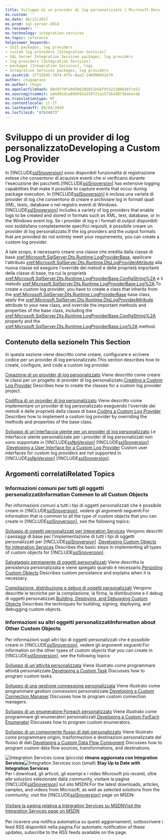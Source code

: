 ```yaml
---
title: Sviluppo di un provider di log personalizzato | Microsoft Docs
ms.custom: ''
ms.date: 06/13/2017
ms.prod: sql-server-2014
ms.reviewer: ''
ms.technology: integration-services
ms.topic: reference
helpviewer_keywords:
- SSIS packages, log providers
- custom log providers [Integration Services]
- SQL Server Integration Services packages, log providers
- log providers [Integration Services]
- packages [Integration Services], logs
- Integration Services packages, log providers
ms.assetid: 3f715b95-7074-4f5c-8ae2-246998052e78
author: chugugrace
ms.author: chugu
ms.openlocfilehash: 88d4f70fa9d50628b831b56f9fa22100648fce51
ms.sourcegitcommit: ad4d92dce894592a259721a1571b1d8736abacdb
ms.translationtype: MT
ms.contentlocale: it-IT
ms.lasthandoff: 08/04/2020
ms.locfileid: "87624873"
---
```

# <a name="developing-a-custom-log-provider"></a><span data-ttu-id="97de4-102">Sviluppo di un provider di log personalizzato</span><span class="sxs-lookup"><span data-stu-id="97de4-102">Developing a Custom Log Provider</span></span>
  <span data-ttu-id="97de4-103">In [!INCLUDE[ssISnoversion](../../../includes/ssisnoversion-md.md)] sono disponibili funzionalità di registrazione estese che consentono di acquisire eventi che si verificano durante l'esecuzione dei pacchetti.</span><span class="sxs-lookup"><span data-stu-id="97de4-103">[!INCLUDE[ssISnoversion](../../../includes/ssisnoversion-md.md)] has extensive logging capabilities that make it possible to capture events that occur during package execution.</span></span> <span data-ttu-id="97de4-104">In [!INCLUDE[ssISnoversion](../../../includes/ssisnoversion-md.md)] è inclusa una varietà di provider di log che consentono di creare e archiviare log in formati quali XML, testo, database o nel registro eventi di Windows.</span><span class="sxs-lookup"><span data-stu-id="97de4-104">[!INCLUDE[ssISnoversion](../../../includes/ssisnoversion-md.md)] includes a variety of log providers that enable logs to be created and stored in formats such as XML, text, database, or in the Windows event log.</span></span> <span data-ttu-id="97de4-105">Se i provider di log e i formati di output disponibili non soddisfano completamente specifici requisiti, è possibile creare un provider di log personalizzato.</span><span class="sxs-lookup"><span data-stu-id="97de4-105">If the log providers and the output formats that are provided do not entirely meet your requirements, you can create a custom log provider.</span></span>

 <span data-ttu-id="97de4-106">A tale scopo, è necessario creare una classe che eredita dalla classe di base <xref:Microsoft.SqlServer.Dts.Runtime.LogProviderBase>, applicare l'attributo <xref:Microsoft.SqlServer.Dts.Runtime.DtsLogProviderAttribute> alla nuova classe ed eseguire l'override dei metodi e delle proprietà importanti della classe di base, tra cui la proprietà <xref:Microsoft.SqlServer.Dts.Runtime.LogProviderBase.ConfigString%2A> e il metodo <xref:Microsoft.SqlServer.Dts.Runtime.LogProviderBase.Log%2A>.</span><span class="sxs-lookup"><span data-stu-id="97de4-106">To create a custom log provider, you have to create a class that inherits from the <xref:Microsoft.SqlServer.Dts.Runtime.LogProviderBase> base class, apply the <xref:Microsoft.SqlServer.Dts.Runtime.DtsLogProviderAttribute> attribute to your new class, and override the important methods and properties of the base class, including the <xref:Microsoft.SqlServer.Dts.Runtime.LogProviderBase.ConfigString%2A> property and the <xref:Microsoft.SqlServer.Dts.Runtime.LogProviderBase.Log%2A> method.</span></span>

## <a name="in-this-section"></a><span data-ttu-id="97de4-107">Contenuto della sezione</span><span class="sxs-lookup"><span data-stu-id="97de4-107">In This Section</span></span>
 <span data-ttu-id="97de4-108">In questa sezione viene descritto come creare, configurare e scrivere codice per un provider di log personalizzato.</span><span class="sxs-lookup"><span data-stu-id="97de4-108">This section describes how to create, configure, and code a custom log provider.</span></span>

 <span data-ttu-id="97de4-109">[Creazione di un provider di log personalizzato](creating-a-custom-log-provider.md) Viene descritto come creare le classi per un progetto di provider di log personalizzato.</span><span class="sxs-lookup"><span data-stu-id="97de4-109">[Creating a Custom Log Provider](creating-a-custom-log-provider.md) Describes how to create the classes for a custom log provider project.</span></span>

 <span data-ttu-id="97de4-110">[Codifica di un provider di log personalizzato](coding-a-custom-log-provider.md) Viene descritto come implementare un provider di log personalizzato eseguendo l'override dei metodi e delle proprietà della classe di base.</span><span class="sxs-lookup"><span data-stu-id="97de4-110">[Coding a Custom Log Provider](coding-a-custom-log-provider.md) Describes how to implement a custom log provider by overriding the methods and properties of the base class.</span></span>

 <span data-ttu-id="97de4-111">[Sviluppo di un'interfaccia utente per un provider di log personalizzato](developing-a-user-interface-for-a-custom-log-provider.md) Le interfacce utente personalizzate per i provider di log personalizzati non sono supportate in [!INCLUDE[ssNoVersion](../../../includes/ssnoversion-md.md)] [!INCLUDE[ssISnoversion](../../../includes/ssisnoversion-md.md)] .</span><span class="sxs-lookup"><span data-stu-id="97de4-111">[Developing a User Interface for a Custom Log Provider](developing-a-user-interface-for-a-custom-log-provider.md) Custom user interfaces for custom log providers are not supported in [!INCLUDE[ssNoVersion](../../../includes/ssnoversion-md.md)] [!INCLUDE[ssISnoversion](../../../includes/ssisnoversion-md.md)].</span></span>

## <a name="related-topics"></a><span data-ttu-id="97de4-112">Argomenti correlati</span><span class="sxs-lookup"><span data-stu-id="97de4-112">Related Topics</span></span>

### <a name="information-common-to-all-custom-objects"></a><span data-ttu-id="97de4-113">Informazioni comuni per tutti gli oggetti personalizzati</span><span class="sxs-lookup"><span data-stu-id="97de4-113">Information Common to all Custom Objects</span></span>
 <span data-ttu-id="97de4-114">Per informazioni comuni a tutti i tipi di oggetti personalizzati che è possibile creare in [!INCLUDE[ssISnoversion](../../../includes/ssisnoversion-md.md)], vedere gli argomenti seguenti:</span><span class="sxs-lookup"><span data-stu-id="97de4-114">For information that is common to all the type of custom objects that you can create in [!INCLUDE[ssISnoversion](../../../includes/ssisnoversion-md.md)], see the following topics:</span></span>

 <span data-ttu-id="97de4-115">[Sviluppo di oggetti personalizzati per Integration Services](../developing-custom-objects-for-integration-services.md) Vengono descritti i passaggi di base per l'implementazione di tutti i tipi di oggetti personalizzati per [!INCLUDE[ssISnoversion](../../../includes/ssisnoversion-md.md)] .</span><span class="sxs-lookup"><span data-stu-id="97de4-115">[Developing Custom Objects for Integration Services](../developing-custom-objects-for-integration-services.md) Describes the basic steps in implementing all types of custom objects for [!INCLUDE[ssISnoversion](../../../includes/ssisnoversion-md.md)].</span></span>

 <span data-ttu-id="97de4-116">[Salvataggio permanente di oggetti personalizzati](../persisting-custom-objects.md) Viene descritta la persistenza personalizzata e viene spiegato quando è necessario.</span><span class="sxs-lookup"><span data-stu-id="97de4-116">[Persisting Custom Objects](../persisting-custom-objects.md) Describes custom persistence and explains when it is necessary.</span></span>

 <span data-ttu-id="97de4-117">[Compilazione, distribuzione e debug di oggetti personalizzati](../building-deploying-and-debugging-custom-objects.md) Vengono descritte le tecniche per la compilazione, la firma, la distribuzione e il debug di oggetti personalizzati.</span><span class="sxs-lookup"><span data-stu-id="97de4-117">[Building, Deploying, and Debugging Custom Objects](../building-deploying-and-debugging-custom-objects.md) Describes the techniques for building, signing, deploying, and debugging custom objects.</span></span>

### <a name="information-about-other-custom-objects"></a><span data-ttu-id="97de4-118">Informazioni su altri oggetti personalizzati</span><span class="sxs-lookup"><span data-stu-id="97de4-118">Information about Other Custom Objects</span></span>
 <span data-ttu-id="97de4-119">Per informazioni sugli altri tipi di oggetti personalizzati che è possibile creare in [!INCLUDE[ssISnoversion](../../../includes/ssisnoversion-md.md)], vedere gli argomenti seguenti:</span><span class="sxs-lookup"><span data-stu-id="97de4-119">For information on the other types of custom objects that you can create in [!INCLUDE[ssISnoversion](../../../includes/ssisnoversion-md.md)], see the following topics:</span></span>

 <span data-ttu-id="97de4-120">[Sviluppo di un'attività personalizzata](../task/developing-a-custom-task.md) Viene illustrato come programmare attività personalizzate.</span><span class="sxs-lookup"><span data-stu-id="97de4-120">[Developing a Custom Task](../task/developing-a-custom-task.md) Discusses how to program custom tasks.</span></span>

 <span data-ttu-id="97de4-121">[Sviluppo di una gestione connessione personalizzata](../connection-manager/developing-a-custom-connection-manager.md) Viene illustrato come programmare gestioni connessioni personalizzate.</span><span class="sxs-lookup"><span data-stu-id="97de4-121">[Developing a Custom Connection Manager](../connection-manager/developing-a-custom-connection-manager.md) Discusses how to program custom connection managers.</span></span>

 <span data-ttu-id="97de4-122">[Sviluppo di un enumeratore Foreach personalizzato](../foreach-enumerator/developing-a-custom-foreach-enumerator.md) Viene illustrato come programmare gli enumeratori personalizzati.</span><span class="sxs-lookup"><span data-stu-id="97de4-122">[Developing a Custom ForEach Enumerator](../foreach-enumerator/developing-a-custom-foreach-enumerator.md) Discusses how to program custom enumerators.</span></span>

 <span data-ttu-id="97de4-123">[Sviluppo di un componente flusso di dati personalizzato](../data-flow/developing-a-custom-data-flow-component.md) Viene illustrato come programmare origini, trasformazioni e destinazioni personalizzate del flusso di dati.</span><span class="sxs-lookup"><span data-stu-id="97de4-123">[Developing a Custom Data Flow Component](../data-flow/developing-a-custom-data-flow-component.md) Discusses how to program custom data flow sources, transformations, and destinations.</span></span>

<span data-ttu-id="97de4-124">![Integration Services icona (piccola)](../../media/dts-16.gif "Icona di Integration Services (piccola)")  **rimane aggiornata con Integration Services**</span><span class="sxs-lookup"><span data-stu-id="97de4-124">![Integration Services icon (small)](../../media/dts-16.gif "Integration Services icon (small)")  **Stay Up to Date with Integration Services**</span></span><br /> <span data-ttu-id="97de4-125">Per i download, gli articoli, gli esempi e i video Microsoft più recenti, oltre alle soluzioni selezionate dalla community, visitare la pagina [!INCLUDE[ssISnoversion](../../../includes/ssisnoversion-md.md)] sul sito MSDN:</span><span class="sxs-lookup"><span data-stu-id="97de4-125">For the latest downloads, articles, samples, and videos from Microsoft, as well as selected solutions from the community, visit the [!INCLUDE[ssISnoversion](../../../includes/ssisnoversion-md.md)] page on MSDN:</span></span><br /><br /> [<span data-ttu-id="97de4-126">Visitare la pagina relativa a Integration Services su MSDN</span><span class="sxs-lookup"><span data-stu-id="97de4-126">Visit the Integration Services page on MSDN</span></span>](https://go.microsoft.com/fwlink/?LinkId=136655)<br /><br /> <span data-ttu-id="97de4-127">Per ricevere una notifica automatica su questi aggiornamenti, sottoscrivere i feed RSS disponibili nella pagina.</span><span class="sxs-lookup"><span data-stu-id="97de4-127">For automatic notification of these updates, subscribe to the RSS feeds available on the page.</span></span>


